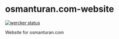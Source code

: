 # osmanturan.com-website

[![wercker status](https://app.wercker.com/status/6c4288f68ab606b409ead7303b951382/s/ "wercker status")](https://app.wercker.com/project/byKey/6c4288f68ab606b409ead7303b951382)

Website for osmanturan.com

